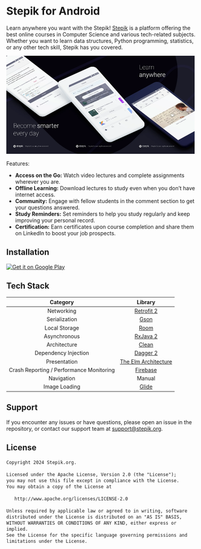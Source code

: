 # Stepik for Android

Learn anywhere you want with the Stepik! [Stepik](https://stepik.org) is a platform offering the best online courses in Computer Science and various tech-related subjects. Whether you want to learn data structures, Python programming, statistics, or any other tech skill, Stepik has you covered.

<img src="/screenshots/01.webp?raw=true" width="33%" alt="Become smarter every day" title="Become smarter every day"><img src="/screenshots/02.webp?raw=true" width="33%" alt="Choose your course" title="Choose your course"><img src="/screenshots/03.webp?raw=true" width="33%" alt="Learn anywhere" title="Learn anywhere">

Features:
* **Access on the Go:** Watch video lectures and complete assignments wherever you are.
* **Offline Learning:** Download lectures to study even when you don’t have internet access.
* **Community:** Engage with fellow students in the comment section to get your questions answered.
* **Study Reminders:** Set reminders to help you study regularly and keep improving your personal record.
* **Certification:** Earn certificates upon course completion and share them on LinkedIn to boost your job prospects.

## Installation

<a href="https://play.google.com/store/apps/details?id=org.stepic.droid&utm_source=global_co&utm_medium=prtnr&utm_content=Mar2515&utm_campaign=PartBadge&pcampaignid=MKT-Other-global-all-co-prtnr-py-PartBadge-Mar2515-1"><img alt="Get it on Google Play" height="100" src="https://play.google.com/intl/en_us/badges/images/generic/en_badge_web_generic.png"/></a>

## Tech Stack

|Category|Library|
|:-:|:-:|
|Networking|[Retrofit 2](https://github.com/square/retrofit)|
|Serialization|[Gson](https://github.com/google/gson)|
|Local Storage|[Room](https://developer.android.com/jetpack/androidx/releases/room)|
|Asynchronous|[RxJava 2](https://github.com/ReactiveX/RxJava)|
|Architecture|[Clean](https://hackmd.io/@eadm/BJg82eA7N)|
|Dependency Injection|[Dagger 2](https://dagger.dev/)|
|Presentation|[The Elm Architecture](https://github.com/eadm/AndroidKit/tree/master/presentation/presentation-redux)|
|Crash Reporting / Performance Monitoring|[Firebase](https://firebase.google.com/)|
|Navigation|Manual|
|Image Loading|[Glide](https://github.com/bumptech/glide)|

## Support

If you encounter any issues or have questions, please open an issue in the repository, or contact our support team at support@stepik.org.

## License

    Copyright 2024 Stepik.org.

    Licensed under the Apache License, Version 2.0 (the "License");
    you may not use this file except in compliance with the License.
    You may obtain a copy of the License at

       http://www.apache.org/licenses/LICENSE-2.0

    Unless required by applicable law or agreed to in writing, software
    distributed under the License is distributed on an "AS IS" BASIS,
    WITHOUT WARRANTIES OR CONDITIONS OF ANY KIND, either express or implied.
    See the License for the specific language governing permissions and
    limitations under the License.

